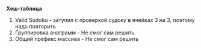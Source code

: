 **Хеш-таблица**
1. Valid Sudoku - затупил с проверкой судоку в ячейках 3 на 3, поэтому надо повторить
2. Группировка анаграмм - Не смог сам решить
3. Общий префикс массива - Не смог сам решить